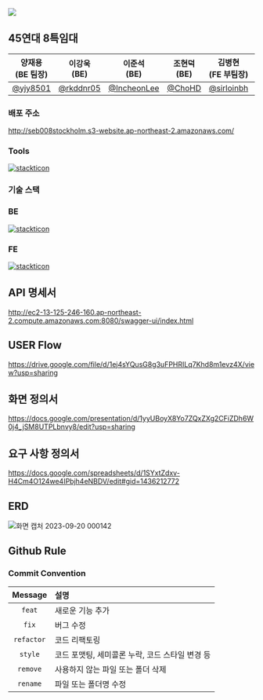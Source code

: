 <img src="https://cdn.discordapp.com/attachments/1144140016281473055/1146001477249269851/2023-08-29_5.27.59.png">

## 45연대 8특임대

| 양재용 <br> (BE 팀장)                                                                                                           | 이강욱 <br> (BE) | 이준석 <br> (BE)                              | 조현덕 <br> (BE)                              | 김병현 <br> (FE 부팀장)                            | 김영학 <br> (FE) | 신중원 <br> (FE) |
|----------------------------------------------------------------------------------------------------------------------------|-----------|--------------------------------------------|--------------------------------------------|----------------------------------------------|----------------------------------------------|---------------|
| [@yjy8501](https://github.com/yjy8501)                                                                             | [@rkddnr05](https://github.com/rkddnr05) | [@IncheonLee](https://github.com/IncheonLee) | [@ChoHD](https://github.com/ChoHD) | [@sirloinbh](https://github.com/shimdokite) | [@novice1993](https://github.com/novice1993) |[@sinjw ](https://github.com/sinjw)|

### 배포 주소
http://seb008stockholm.s3-website.ap-northeast-2.amazonaws.com/

### Tools

 [![stackticon](https://firebasestorage.googleapis.com/v0/b/stackticon-81399.appspot.com/o/images%2F1695089957938?alt=media&token=b049edc2-83f9-4d29-b205-9f5f9b3492f1)](https://github.com/msdio/stackticon)
 
### 기술 스택

### BE

[![stackticon](https://firebasestorage.googleapis.com/v0/b/stackticon-81399.appspot.com/o/images%2F1695133984245?alt=media&token=fef31d2b-813d-41ba-a173-eae6e8c6f19b)](https://github.com/msdio/stackticon)

### FE

[![stackticon](https://firebasestorage.googleapis.com/v0/b/stackticon-81399.appspot.com/o/images%2F1695134306560?alt=media&token=13e75353-3e07-4228-85a7-261c00e1b47f)](https://github.com/msdio/stackticon)

## API 명세서
http://ec2-13-125-246-160.ap-northeast-2.compute.amazonaws.com:8080/swagger-ui/index.html

## USER Flow
https://drive.google.com/file/d/1ej4sYQusG8g3uFPHRILq7Khd8m1evz4X/view?usp=sharing

## 화면 정의서
https://docs.google.com/presentation/d/1yyUBoyX8Yo7ZQxZXg2CFiZDh6W0j4_jSM8UTPLbnvy8/edit?usp=sharing

## 요구 사항 정의서
https://docs.google.com/spreadsheets/d/1SYxtZdxv-H4Cm4O124we4IPbjh4eNBDV/edit#gid=1436212772

## ERD
![화면 캡처 2023-09-20 000142](https://github.com/codestates-seb/seb45_main_008/assets/130031798/0d52cc8e-2eac-47a5-baec-1d19d98c9d08)


## Github Rule

### Commit Convention

|  Message   | 설명                                                  |
| :--------: | :---------------------------------------------------- |
| `feat` | 새로운 기능 추가 |
| `fix` | 버그 수정 |
| `refactor` | 코드 리팩토링 |
| `style` | 코드 포맷팅, 세미콜론 누락, 코드 스타일 변경 등 |
| `remove` | 사용하지 않는 파일 또는 폴더 삭제 |
| `rename` | 파일 또는 폴더명 수정 |
